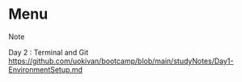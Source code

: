 # Menu

> [!NOTE]
> Day 2 : Terminal and Git  
> https://github.com/uokivan/bootcamp/blob/main/studyNotes/Day1-EnvironmentSetup.md  